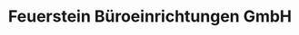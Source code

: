 ---
title: "Feuerstein Büroeinrichtungen GmbH"
url: /buehl/feuerstein-bueroeinrichtungen-gmbh/
shop: Kopieren
---